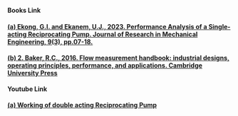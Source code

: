 <b>Books Link</b></br>
#### <a href="https://www.academia.edu/100321136/Performance_Analysis_of_a_Single_acting_Reciprocating_Pump"> (a) Ekong, G.I. and Ekanem, U.J., 2023. Performance Analysis of a Single-acting Reciprocating Pump. Journal of Research in Mechanical Engineering, 9(3), pp.07-18.</a>
#### <a href="https://assets.cambridge.org/97811070/45866/frontmatter/9781107045866_frontmatter.pdf">(b) 2.	Baker, R.C., 2016. Flow measurement handbook: industrial designs, operating principles, performance, and applications. Cambridge University Press</a><br>

<b>Youtube Link</b><br>
#### <a href="Working of double acting Reciprocating Pump">  (a) Working of double acting Reciprocating Pump</a><br>

